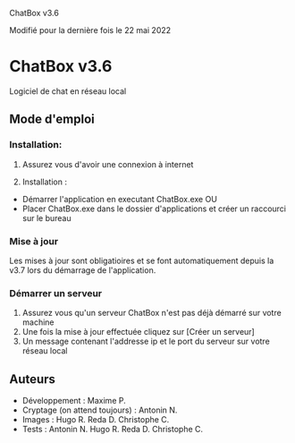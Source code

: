 ChatBox v3.6

Modifié pour la dernière fois le 22 mai 2022


# ChatBox v3.6

Logiciel de chat en réseau local


## Mode d'emploi


### Installation:

1. Assurez vous d'avoir une connexion à internet

2. Installation : 
- Démarrer l'application en executant ChatBox.exe
OU
- Placer ChatBox.exe dans le dossier d'applications et créer un raccourci sur le bureau


### Mise à jour

Les mises à jour sont obligatioires et se font automatiquement depuis la v3.7 lors du démarrage de l'application.


### Démarrer un serveur

1. Assurez vous qu'un serveur ChatBox n'est pas déjà démarré sur votre machine
2. Une fois la mise à jour effectuée cliquez sur [Créer un serveur]
3. Un message contenant l'addresse ip et le port du serveur sur votre réseau local


## Auteurs
- Développement : Maxime P.
- Cryptage (on attend toujours) : Antonin N.
- Images : Hugo R.  Reda D.  Christophe C.
- Tests : Antonin N.  Hugo R.  Reda D.  Christophe C.
